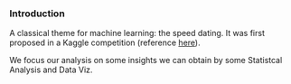 ### Introduction

A classical theme for machine learning: the speed dating. It was first proposed in a Kaggle competition (reference [here](https://www.kaggle.com/annavictoria/speed-dating-experiment#Speed%20Dating%20Data%20Key.doc)). 

We focus our analysis on some insights we can obtain by some Statistcal Analysis and Data Viz.

